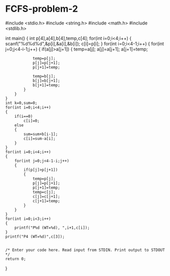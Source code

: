 # FCFS-problem-2
#include <stdio.h>
#include <string.h>
#include <math.h>
#include <stdlib.h>

int main() {
    int p[4],a[4],b[4],temp,c[4];
    for(int i=0;i<4;i++)
    {
        scanf("%d%d%d",&p[i],&a[i],&b[i]);
        c[i]=p[i];
    }
    for(int i=0;i<4-1;i++)
    {
        for(int j=0;j<4-i-1;j++)
        {
            if(a[j]>a[j+1])
            {
                temp=a[j];
                a[j]=a[j+1];
                a[j+1]=temp;
                
                temp=p[j];
                p[j]=p[j+1];
                p[j+1]=temp;
                
                temp=b[j];
                b[j]=b[j+1];
                b[j+1]=temp;
            }
        }
    }
    int k=0,sum=0;
    for(int i=0;i<4;i++)
    {
        if(i==0)
            c[i]=0;
        else
        {
            sum=sum+b[i-1];
            c[i]=sum-a[i];
        }
    }
    for(int i=0;i<4;i++)
    {
        for(int j=0;j<4-1-i;j++)
        {
            if(p[j]>p[j+1])
            {
                temp=p[j];
                p[j]=p[j+1];
                p[j+1]=temp;
                temp=c[j];
                c[j]=c[j+1];
                c[j+1]=temp;
            }
        }
    }
    for(int i=0;i<3;i++)
    {
        printf("P%d (WT=%d), ",i+1,c[i]);
    }
    printf("P4 (WT=%d)",c[3]);
        

    /* Enter your code here. Read input from STDIN. Print output to STDOUT */    
    return 0;
}

